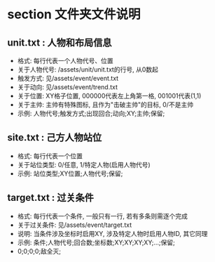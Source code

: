 # section 文件夹文件说明

## unit.txt : 人物和布局信息

* 格式: 每行代表一个人物代号、位置
* 关于人物代号: /assets/unit/unit.txt的行号, 从0数起
* 触发方式: 见/assets/event/event.txt
* 关于动向: 见/assets/event/trend.txt
* 关于位置: XY格子位置, 000000代表左上角第一格, 001001代表(1,1)
* 关于主帅: 主帅有特殊图标, 且作为"击破主帅"的目标, 0/不是主帅
* 示例: 人物代号;触发方式;出现回合;动向;XY;主帅;保留;

## site.txt : 己方人物站位

* 格式: 每行代表一个位置
* 关于站位类型: 0/任意, 1/特定人物(启用人物代号)
* 示例: 站位类型;XY位置;人物代号;保留;

## target.txt : 过关条件

* 格式: 每行代表一个条件, 一般只有一行, 若有多条则需逐个完成
* 关于过关条件: 见/assets/event/target.txt
* 说明: 当条件涉及坐标时启用XY, 涉及特定人物时启用人物ID, 其它同理
* 示例: 条件;人物代号;回合数;坐标数;XY;XY;XY;XY;...;保留;
* 0;0;0;0;敌全灭;

